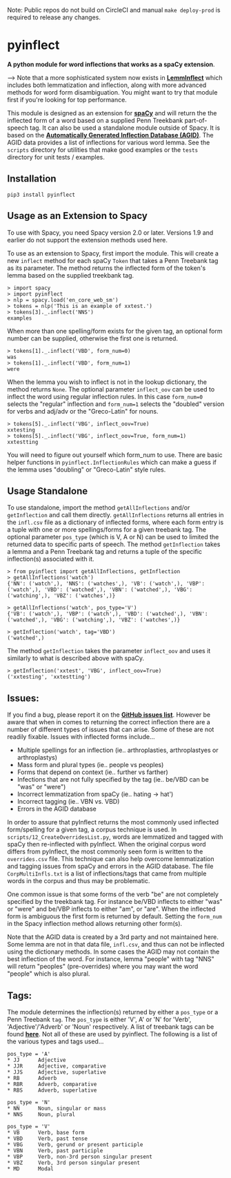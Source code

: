 Note: Public repos do not build on CircleCI and manual `make deploy-prod` is required to release any changes.

# pyinflect<br/>
**A python module for word inflections that works as a spaCy extension**.

--> Note that a more sophisticated system now exists in **[LemmInflect](https://github.com/bjascob/LemmInflect)** which includes both lemmatization and inflection, along with more advanced methods for word form disambiguation.  You might want to try that module first if you're looking for top performance.

This module is designed as an extension for **[spaCy](https://github.com/explosion/spaCy)** and will return the the inflected form of a word based on a supplied Penn Treekbank part-of-speech tag.  It can also be used a standalone module outside of Spacy. It is based on the **[Automatically Generated Inflection Database (AGID)](http://wordlist.aspell.net/other)**.  The AGID data provides a list of inflections for various word lemma. See the `scripts` directory for utilities that make good examples or the `tests` directory for unit tests / examples.

## Installation
```
pip3 install pyinflect
```

## Usage as an Extension to Spacy
To use with Spacy, you need Spacy version 2.0 or later.  Versions 1.9 and earlier do not support the extension methods used here.

To use as an extension to Spacy, first import the module.  This will create a new `inflect` method for each spaCy `Token` that takes a Penn Treebank tag as its parameter.  The method returns the inflected form of the token's lemma based on the supplied treekbank tag.
```
> import spacy
> import pyinflect
> nlp = spacy.load('en_core_web_sm')
> tokens = nlp('This is an example of xxtest.')
> tokens[3]._.inflect('NNS')
examples
```
When more than one spelling/form exists for the given tag, an optional form number can be supplied, otherwise the first one is returned.
```
> tokens[1]._.inflect('VBD', form_num=0)
was
> tokens[1]._.inflect('VBD', form_num=1)
were
```
When the lemma you wish to inflect is not in the lookup dictionary, the method returns `None`.  The optional parameter `inflect_oov` can be used to inflect the word using regular inflection rules.  In this case `form_num=0` selects the "regular" inflection and `form_num=1` selects the "doubled" version for verbs and adj/adv or the "Greco-Latin" for nouns.
```
> tokens[5]._.inflect('VBG', inflect_oov=True)
xxtesting
> tokens[5]._.inflect('VBG', inflect_oov=True, form_num=1)
xxtestting
```
You will need to figure out yourself which form_num to use.  There are basic helper functions in `pyinflect.InflectionRules` which can make a guess if the lemma uses "doubling" or "Greco-Latin" style rules.


## Usage Standalone
To use standalone, import the method `getAllInflections` and/or `getInflection` and call them directly.  `getAllInflections` returns all entries in the `infl.csv` file as a dictionary of inflected forms, where each form entry is a tuple with one or more spellings/forms for a given treebank tag.  The optional parameter `pos_type` (which is V, A or N) can be used to limited the returned data to specific parts of speech.  The method `getInflection` takes a lemma and a Penn Treebank tag and returns a tuple of the specific inflection(s) associated with it.
```
> from pyinflect import getAllInflections, getInflection
> getAllInflections('watch')
{'NN': ('watch',), 'NNS': ('watches',), 'VB': ('watch',), 'VBP': ('watch',), 'VBD': ('watched',), 'VBN': ('watched',), 'VBG': ('watching',), 'VBZ': ('watches',)}

> getAllInflections('watch', pos_type='V')
{'VB': ('watch',), 'VBP': ('watch',), 'VBD': ('watched',), 'VBN': ('watched',), 'VBG': ('watching',), 'VBZ': ('watches',)}

> getInflection('watch', tag='VBD')
('watched',)
```
The method `getInflection` takes the parameter `inflect_oov` and uses it similarly to what is described above with spaCy.
```
> getInflection('xxtest', 'VBG', inflect_oov=True)
('xxtesting', 'xxtestting')
```

## Issues:
If you find a bug, please report it on the **[GitHub issues list](https://github.com/bjascob/pyInflect/issues)**.  However be aware that when in comes to returning the correct inflection there are a number of different types of issues that can arise.  Some of these are not  readily fixable.  Issues with inflected forms include...
* Multiple spellings for an inflection (ie.. arthroplasties, arthroplastyes or arthroplastys)
* Mass form and plural types (ie.. people vs peoples)
* Forms that depend on context (ie.. further vs farther)
* Infections that are not fully specified by the tag (ie.. be/VBD can be "was" or "were")
* Incorrect lemmatization from spaCy (ie.. hating -> hat')
* Incorrect tagging (ie.. VBN vs. VBD)
* Errors in the AGID database

In order to assure that pyInflect returns the most commonly used inflected form/spelling for a given tag, a corpus technique is used.  In `scripts/12_CreateOverridesList.py`, words are lemmatized and tagged with spaCy then re-inflected with pyInflect.  When the original corpus word differs from pyInflect, the most commonly seen form is written to the `overrides.csv` file.  This technique can also help overcome lemmatization and tagging issues from spaCy and errors in the AGID database.  The file `CorpMultiInfls.txt` is a list of inflections/tags that came from multiple words in the corpus and thus may be problematic.

One common issue is that some forms of the verb "be" are not completely specified by the treekbank tag.  For instance be/VBD inflects to either "was" or "were" and be/VBP inflects to either "am", or "are". When the inflected form is ambiguous the first form is returned by default.  Setting the `form_num` in the Spacy inflection method allows returning other form(s).

Note that the AGID data is created by a 3rd party and not maintained here.  Some lemma are not in that data file, `infl.csv`, and thus can not be inflected using the dictionary methods.  In some cases the AGID may not contain the best inflection of the word.  For instance, lemma "people" with tag "NNS" will return "peoples" (pre-overrides) where you may want the word "people" which is also plural.


## Tags:
The module determines the inflection(s) returned by either a `pos_type` or a Penn Treebank `tag`.  The `pos_type` is either 'V', A' or 'N' for 'Verb', 'Adjective'/'Adverb' or 'Noun' respectively.  A list of treebank tags can be found **[here](https://www.ling.upenn.edu/courses/Fall_2003/ling001/penn_treebank_pos.html)**.  Not all of these are used by pyinflect.  The following is a list of the various types and tags used...

    pos_type = 'A'
    * JJ      Adjective
    * JJR     Adjective, comparative
    * JJS     Adjective, superlative
    * RB      Adverb
    * RBR     Adverb, comparative
    * RBS     Adverb, superlative

    pos_type = 'N'
    * NN      Noun, singular or mass
    * NNS     Noun, plural

    pos_type = 'V'
    * VB      Verb, base form
    * VBD     Verb, past tense
    * VBG     Verb, gerund or present participle
    * VBN     Verb, past participle
    * VBP     Verb, non-3rd person singular present
    * VBZ     Verb, 3rd person singular present
    * MD      Modal
